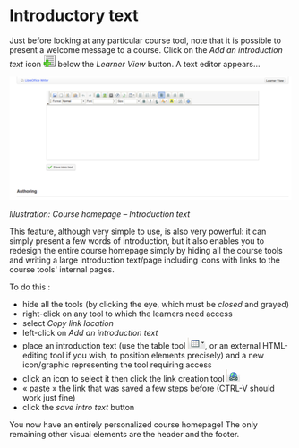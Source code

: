 # Introductory text

Just before looking at any particular course tool, note that it is possible to present a welcome message to a course. Click on the _Add an_ _introduction text_ icon ![](../../.gitbook/assets/graphics349.gif) below the _Learner View_ button. A text editor appears...

![](../../.gitbook/assets/images28%20%283%29.png)

_Illustration: Course homepage – Introduction text_

This feature, although very simple to use, is also very powerful: it can simply present a few words of introduction, but it also enables you to redesign the entire course homepage simply by hiding all the course tools and writing a large introduction text/page including icons with links to the course tools' internal pages.

To do this :

* hide all the tools \(by clicking the eye, which must be _closed_ and grayed\)
* right-click on any tool to which the learners need access
* select _Copy link location_
* left-click on _Add an introduction text_
* place an introduction text \(use the table tool ![](../../.gitbook/assets/graphics81.png), or an external HTML-editing tool if you wish, to position elements precisely\) and a new icon/graphic representing the tool requiring access
* click an icon to select it then click the link creation tool ![](../../.gitbook/assets/graphics82.png)
* « paste » the link that was saved a few steps before \(CTRL-V should work just fine\)
* click the _save intro text_ button

You now have an entirely personalized course homepage! The only remaining other visual elements are the header and the footer.

